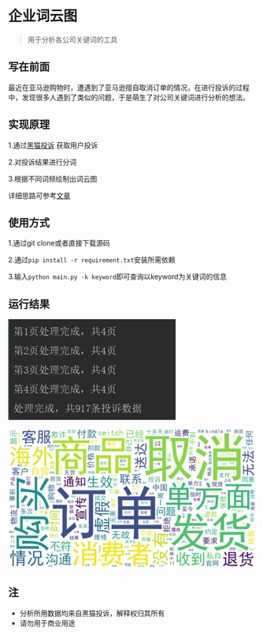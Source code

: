 # 企业词云图
>用于分析各公司关键词的工具

## 写在前面

最近在亚马逊购物时，遭遇到了亚马逊擅自取消订单的情况，在进行投诉的过程中，发现很多人遇到了类似的问题，于是萌生了对公司关键词进行分析的想法。

## 实现原理
1.通过[黑猫投诉](https://tousu.sina.com.cn/) 获取用户投诉

2.对投诉结果进行分词

3.根据不同词频绘制出词云图

详细思路可参考[文章](https://blog.csdn.net/steveyg/article/details/86590291)

## 使用方式
1.通过git clone或者直接下载源码

2.通过```pip install -r requirement.txt```安装所需依赖

3.输入```python main.py -k keyword```即可查询以keyword为关键词的信息

## 运行结果
![image](doc/runtime.png)

![image](doc/result.png)

## 注
- 分析所用数据均来自黑猫投诉，解释权归其所有
- 请勿用于商业用途
